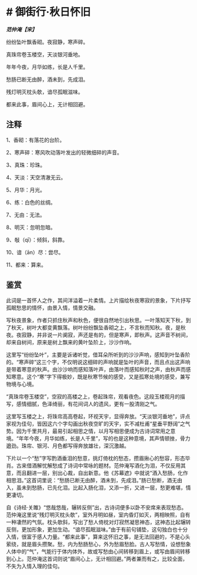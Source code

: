 # # 御街行·秋日怀旧

***范仲淹【宋】***

纷纷坠叶飘香砌。夜寂静，寒声碎。

真珠帘卷玉楼空，天淡银河垂地。

年年今夜，月华如练，长是人千里。



愁肠已断无由醉，酒未到，先成泪。

残灯明灭枕头欹，谙尽孤眠滋味。

都来此事，眉间心上，无计相回避。

## 注释

1、香砌：有落花的台阶。

2、寒声碎：寒风吹动落叶发出的轻微细碎的声音。

3、真珠：珍珠。

4、天淡：天空清澈无云。

5、月华：月光。

6、练：白色的丝绸。

7、无由：无法。

8、明灭：忽明忽暗。

9、敧（qī）：倾斜，斜靠。

10、谙（ān）尽：尝尽。

11、都来：算来。

## 鉴赏

此词是一首怀人之作，其间洋溢着一片柔情。上片描绘秋夜寒寂的景象，下片抒写孤眠愁思的情怀，由景入情，情景交融。

写秋夜景象，作者只抓住秋声和秋色，便很自然地引出秋思。一叶落知天下秋，到了秋天，树叶大都变黄飘落。树叶纷纷飘坠香砌之上，不言秋而知秋。夜，是秋夜。夜寂静，并非说一片阒寂，声还是有的，但是寒声，即秋声。这声音不树间，却来自树间，原来是树上飘来的黄叶坠阶上，沙沙作响。

这里写“纷纷坠叶”，主要是诉诸听觉，借耳朵所听到的沙沙声响，感知到叶坠香阶的。“寒声碎”这三个字，不仅明说这细碎的声响就是坠叶的声音，而且点出这声响是带着寒意的秋声。由沙沙响而感知落叶声，由落叶而感知秋时之声，由秋声而感知寒意。这个“寒”字下得极妙，既是秋寒节候的感受，又是孤寒处境的感受，兼写物境与心境。

“真珠帘卷玉楼空”，空寂的高楼之上，卷起珠帘，观看夜色。这段玉楼观月的描写，感情细腻，色泽绮丽，有花间词人的遗风，更有一股清刚之气。

这里写玉楼之上，将珠帘高高卷起，环视天宇，显得奔放。“天淡银河垂地”，评点家视为佳句，皆因这六个字勾画出秋夜空旷的天宇，实不减杜甫“星垂平野阔”之气势。因为千里共月，最易引起相思之情，以月写相思便成为古诗词常用之意境。“年年今夜，月华如练，长是人千里”，写的也是这种意境，其声情顿挫，骨力遒劲。珠帘、银河、月色都写得奔放雄壮，深沉激越。

下片以一个“愁”字写酌酒垂泪的愁意，挑灯倚枕的愁态，攒眉揪心的愁容，形态毕肖。古来借酒解忧解愁成了诗词中常咏的题材。范仲淹写酒化为泪，不仅反用其意，而且翻进一层，别出心裁，自出新意。他《苏幕遮》中就说“酒入愁肠，化作相思泪。”这首词里说：“愁肠已断无由醉，酒未到，先成泪。”肠已愁断，酒无由入，虽未到愁肠，已先化泪。比起入肠化泪，又添一折，又进一层，愁更难堪，情更凄切。

自《诗经·关雎》“悠哉悠哉，辗转反侧”出，古诗词便多以卧不安席来表现愁态。范仲淹这里说“残灯明灭枕头欹”，室外月明如昼，室内昏灯如灭，两相映照，自有一种凄然的气氛。枕头欹斜，写出了愁人倚枕对灯寂然凝思神态，这神态比起辗转反侧，更加形象，更加生动。“谙尽孤眠滋味。”由于有前句铺垫，这句独白也十分入情，很富于感人力量。“都来此事”，算来这怀旧之事，是无法回避的，不是心头萦绕，就是眉头攒聚。愁，内为愁肠愁心，外为愁眉愁脸。古人写愁情，设想愁象人体中的“气”，气能行于体内体外，故或写愁由心间转移到眉上，或写由眉间转移到心上。范仲淹这首词则说“眉间心上，无计相回避。”两者兼而有之，比较全面，不失为入情入理的佳句。
